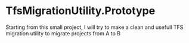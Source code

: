 # TfsMigrationUtility.Prototype
Starting from this small project, I will try to make a clean and usefull TFS migration utility to migrate projects from A to B
